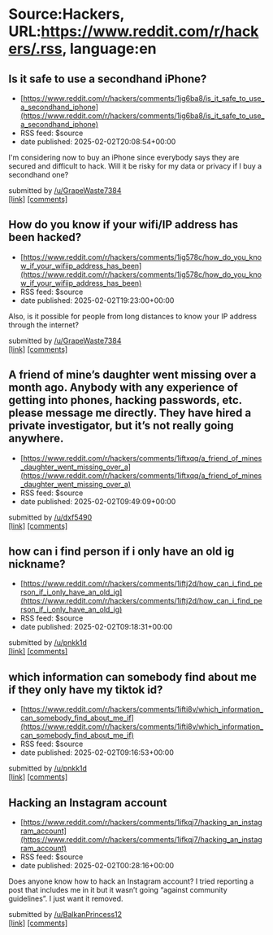 # Source:Hackers, URL:https://www.reddit.com/r/hackers/.rss, language:en

## Is it safe to use a secondhand iPhone?
 - [https://www.reddit.com/r/hackers/comments/1ig6ba8/is_it_safe_to_use_a_secondhand_iphone](https://www.reddit.com/r/hackers/comments/1ig6ba8/is_it_safe_to_use_a_secondhand_iphone)
 - RSS feed: $source
 - date published: 2025-02-02T20:08:54+00:00

<!-- SC_OFF --><div class="md"><p>I&#39;m considering now to buy an iPhone since everybody says they are secured and difficult to hack. Will it be risky for my data or privacy if I buy a secondhand one?</p> </div><!-- SC_ON --> &#32; submitted by &#32; <a href="https://www.reddit.com/user/GrapeWaste7384"> /u/GrapeWaste7384 </a> <br/> <span><a href="https://www.reddit.com/r/hackers/comments/1ig6ba8/is_it_safe_to_use_a_secondhand_iphone/">[link]</a></span> &#32; <span><a href="https://www.reddit.com/r/hackers/comments/1ig6ba8/is_it_safe_to_use_a_secondhand_iphone/">[comments]</a></span>

## How do you know if your wifi/IP address has been hacked?
 - [https://www.reddit.com/r/hackers/comments/1ig578c/how_do_you_know_if_your_wifiip_address_has_been](https://www.reddit.com/r/hackers/comments/1ig578c/how_do_you_know_if_your_wifiip_address_has_been)
 - RSS feed: $source
 - date published: 2025-02-02T19:23:00+00:00

<!-- SC_OFF --><div class="md"><p>Also, is it possible for people from long distances to know your IP address through the internet?</p> </div><!-- SC_ON --> &#32; submitted by &#32; <a href="https://www.reddit.com/user/GrapeWaste7384"> /u/GrapeWaste7384 </a> <br/> <span><a href="https://www.reddit.com/r/hackers/comments/1ig578c/how_do_you_know_if_your_wifiip_address_has_been/">[link]</a></span> &#32; <span><a href="https://www.reddit.com/r/hackers/comments/1ig578c/how_do_you_know_if_your_wifiip_address_has_been/">[comments]</a></span>

## A friend of mine’s daughter went missing over a month ago. Anybody with any experience of getting into phones, hacking passwords, etc. please message me directly. They have hired a private investigator, but it’s not really going anywhere.
 - [https://www.reddit.com/r/hackers/comments/1iftxqq/a_friend_of_mines_daughter_went_missing_over_a](https://www.reddit.com/r/hackers/comments/1iftxqq/a_friend_of_mines_daughter_went_missing_over_a)
 - RSS feed: $source
 - date published: 2025-02-02T09:49:09+00:00

&#32; submitted by &#32; <a href="https://www.reddit.com/user/dxf5490"> /u/dxf5490 </a> <br/> <span><a href="https://www.reddit.com/r/hackers/comments/1iftxqq/a_friend_of_mines_daughter_went_missing_over_a/">[link]</a></span> &#32; <span><a href="https://www.reddit.com/r/hackers/comments/1iftxqq/a_friend_of_mines_daughter_went_missing_over_a/">[comments]</a></span>

## how can i find person if i only have an old ig nickname?
 - [https://www.reddit.com/r/hackers/comments/1iftj2d/how_can_i_find_person_if_i_only_have_an_old_ig](https://www.reddit.com/r/hackers/comments/1iftj2d/how_can_i_find_person_if_i_only_have_an_old_ig)
 - RSS feed: $source
 - date published: 2025-02-02T09:18:31+00:00

&#32; submitted by &#32; <a href="https://www.reddit.com/user/pnkk1d"> /u/pnkk1d </a> <br/> <span><a href="https://www.reddit.com/r/hackers/comments/1iftj2d/how_can_i_find_person_if_i_only_have_an_old_ig/">[link]</a></span> &#32; <span><a href="https://www.reddit.com/r/hackers/comments/1iftj2d/how_can_i_find_person_if_i_only_have_an_old_ig/">[comments]</a></span>

## which information can somebody find about me if they only have my tiktok id?
 - [https://www.reddit.com/r/hackers/comments/1ifti8v/which_information_can_somebody_find_about_me_if](https://www.reddit.com/r/hackers/comments/1ifti8v/which_information_can_somebody_find_about_me_if)
 - RSS feed: $source
 - date published: 2025-02-02T09:16:53+00:00

&#32; submitted by &#32; <a href="https://www.reddit.com/user/pnkk1d"> /u/pnkk1d </a> <br/> <span><a href="https://www.reddit.com/r/hackers/comments/1ifti8v/which_information_can_somebody_find_about_me_if/">[link]</a></span> &#32; <span><a href="https://www.reddit.com/r/hackers/comments/1ifti8v/which_information_can_somebody_find_about_me_if/">[comments]</a></span>

## Hacking an Instagram account
 - [https://www.reddit.com/r/hackers/comments/1ifkqj7/hacking_an_instagram_account](https://www.reddit.com/r/hackers/comments/1ifkqj7/hacking_an_instagram_account)
 - RSS feed: $source
 - date published: 2025-02-02T00:28:16+00:00

<!-- SC_OFF --><div class="md"><p>Does anyone know how to hack an Instagram account? I tried reporting a post that includes me in it but it wasn’t going “against community guidelines”. I just want it removed. </p> </div><!-- SC_ON --> &#32; submitted by &#32; <a href="https://www.reddit.com/user/BalkanPrincess12"> /u/BalkanPrincess12 </a> <br/> <span><a href="https://www.reddit.com/r/hackers/comments/1ifkqj7/hacking_an_instagram_account/">[link]</a></span> &#32; <span><a href="https://www.reddit.com/r/hackers/comments/1ifkqj7/hacking_an_instagram_account/">[comments]</a></span>

